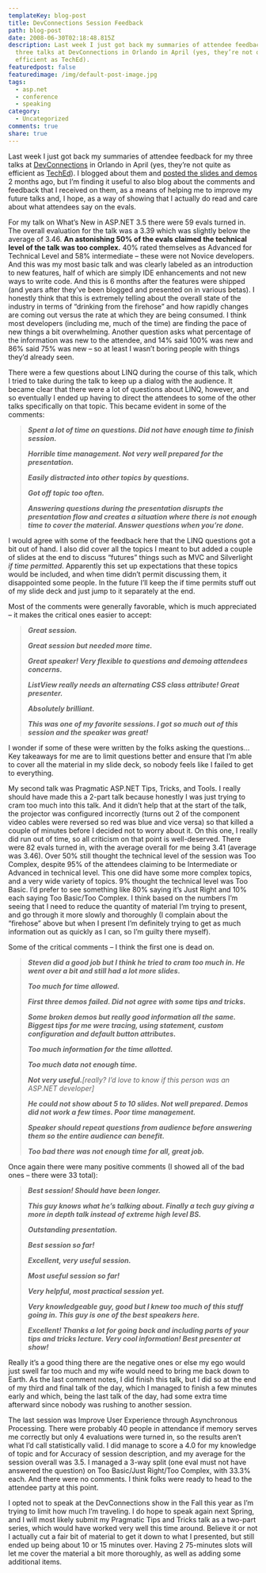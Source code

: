```yaml
---
templateKey: blog-post
title: DevConnections Session Feedback
path: blog-post
date: 2008-06-30T02:18:48.815Z
description: Last week I just got back my summaries of attendee feedback for my
  three talks at DevConnections in Orlando in April (yes, they’re not quite as
  efficient as TechEd).
featuredpost: false
featuredimage: /img/default-post-image.jpg
tags:
  - asp.net
  - conference
  - speaking
category:
  - Uncategorized
comments: true
share: true
---
```

<!--StartFragment-->

Last week I just got back my summaries of attendee feedback for my three talks at [DevConnections](http://devconnections.com/) in Orlando in April (yes, they’re not quite as efficient as [TechEd](http://msteched.com/)). I blogged about them and [posted the slides and demos](http://aspadvice.com/blogs/ssmith/archive/2008/04/28/DevConnections-Spring-Slides-and-Demos.aspx) 2 months ago, but I’m finding it useful to also blog about the comments and feedback that I received on them, as a means of helping me to improve my future talks and, I hope, as a way of showing that I actually do read and care about what attendees say on the evals.

For my talk on What’s New in ASP.NET 3.5 there were 59 evals turned in. The overall evaluation for the talk was a 3.39 which was slightly below the average of 3.46. **An astonishing 50% of the evals claimed the technical level of the talk was too complex.** 40% rated themselves as Advanced for Technical Level and 58% intermediate – these were not Novice developers. And this was my most basic talk and was clearly labeled as an introduction to new features, half of which are simply IDE enhancements and not new ways to write code. And this is 6 months after the features were shipped (and years after they’ve been blogged and presented on in various betas). I honestly think that this is extremely telling about the overall state of the industry in terms of “drinking from the firehose” and how rapidly changes are coming out versus the rate at which they are being consumed. I think most developers (including me, much of the time) are finding the pace of new things a bit overwhelming. Another question asks what percentage of the information was new to the attendee, and 14% said 100% was new and 86% said 75% was new – so at least I wasn’t boring people with things they’d already seen.

There were a few questions about LINQ during the course of this talk, which I tried to take during the talk to keep up a dialog with the audience. It became clear that there were a lot of questions about LINQ, however, and so eventually I ended up having to direct the attendees to some of the other talks specifically on that topic. This became evident in some of the comments:

> ***Spent a lot of time on questions. Did not have enough time to finish session.***
>
> ***Horrible time management. Not very well prepared for the presentation.***
>
> ***Easily distracted into other topics by questions.***
>
> ***Got off topic too often.***
>
> ***Answering questions during the presentation disrupts the presentation flow and creates a situation where there is not enough time to cover the material. Answer questions when you’re done.***

I would agree with some of the feedback here that the LINQ questions got a bit out of hand. I also did cover all the topics I meant to but added a couple of slides at the end to discuss “futures” things such as MVC and Silverlight *if time permitted*. Apparently this set up expectations that these topics would be included, and when time didn’t permit discussing them, it disappointed some people. In the future I’ll keep the if time permits stuff out of my slide deck and just jump to it separately at the end.

Most of the comments were generally favorable, which is much appreciated – it makes the critical ones easier to accept:

> ***Great session.***
>
> ***Great session but needed more time.***
>
> ***Great speaker! Very flexible to questions and demoing attendees concerns.***
>
> ***ListView really needs an alternating CSS class attribute! Great presenter.***
>
> ***Absolutely brilliant.***
>
> ***This was one of my favorite sessions. I got so much out of this session and the speaker was great!***

I wonder if some of these were written by the folks asking the questions… Key takeaways for me are to limit questions better and ensure that I’m able to cover all the material in my slide deck, so nobody feels like I failed to get to everything.

My second talk was Pragmatic ASP.NET Tips, Tricks, and Tools. I really should have made this a 2-part talk because honestly I was just trying to cram too much into this talk. And it didn’t help that at the start of the talk, the projector was configured incorrectly (turns out 2 of the component video cables were reversed so red was blue and vice versa) so that killed a couple of minutes before I decided not to worry about it. On this one, I really did run out of time, so all criticism on that point is well-deserved. There were 82 evals turned in, with the average overall for me being 3.41 (average was 3.46). Over 50% still thought the technical level of the session was Too Complex, despite 95% of the attendees claiming to be Intermediate or Advanced in technical level. This one did have some more complex topics, and a very wide variety of topics. 9% thought the technical level was Too Basic. I’d prefer to see something like 80% saying it’s Just Right and 10% each saying Too Basic/Too Complex. I think based on the numbers I’m seeing that I need to reduce the quantity of material I’m trying to present, and go through it more slowly and thoroughly (I complain about the “firehose” above but when I present I’m definitely trying to get as much information out as quickly as I can, so I’m guilty there myself).

Some of the critical comments – I think the first one is dead on.

> ***Steven did a good job but I think he tried to cram too much in. He went over a bit and still had a lot more slides.***
>
> ***Too much for time allowed.***
>
> ***First three demos failed. Did not agree with some tips and tricks.***
>
> ***Some broken demos but really good information all the same. Biggest tips for me were tracing, using statement, custom configuration and default button attributes.***
>
> ***Too much information for the time allotted.***
>
> ***Too much data not enough time.***
>
> ***Not very useful.**\[really? I’d love to know if this person was an ASP.NET developer]*
>
> ***He could not show about 5 to 10 slides. Not well prepared. Demos did not work a few times. Poor time management.***
>
> ***Speaker should repeat questions from audience before answering them so the entire audience can benefit.***
>
> ***Too bad there was not enough time for all, great job.***

Once again there were many positive comments (I showed all of the bad ones – there were 33 total):

> ***Best session! Should have been longer.***
>
> ***This guy knows what he’s talking about. Finally a tech guy giving a more in depth talk instead of extreme high level BS.***
>
> ***Outstanding presentation.***
>
> ***Best session so far!***
>
> ***Excellent, very useful session.***
>
> ***Most useful session so far!***
>
> ***Very helpful, most practical session yet.***
>
> ***Very knowledgeable guy, good but I knew too much of this stuff going in. This guy is one of the best speakers here.***
>
> ***Excellent! Thanks a lot for going back and including parts of your tips and tricks lecture. Very cool information! Best presenter at show!***

Really it’s a good thing there are the negative ones or else my ego would just swell far too much and my wife would need to bring me back down to Earth. As the last comment notes, I did finish this talk, but I did so at the end of my third and final talk of the day, which I managed to finish a few minutes early and which, being the last talk of the day, had some extra time afterward since nobody was rushing to another session.

The last session was Improve User Experience through Asynchronous Processing. There were probably 40 people in attendance if memory serves me correctly but only 4 evaluations were turned in, so the results aren’t what I’d call statistically valid. I did manage to score a 4.0 for my knowledge of topic and for Accuracy of session description, and my average for the session overall was 3.5. I managed a 3-way split (one eval must not have answered the question) on Too Basic/Just Right/Too Complex, with 33.3% each. And there were no comments. I think folks were ready to head to the attendee party at this point.

I opted not to speak at the DevConnections show in the Fall this year as I’m trying to limit how much I’m traveling. I do hope to speak again next Spring, and I will most likely submit my Pragmatic Tips and Tricks talk as a two-part series, which would have worked very well this time around. Believe it or not I actually cut a fair bit of material to get it down to what I presented, but still ended up being about 10 or 15 minutes over. Having 2 75-minutes slots will let me cover the material a bit more thoroughly, as well as adding some additional items.

<!--EndFragment-->